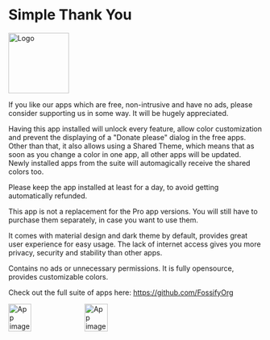 # Simple Thank You
<img alt="Logo" src="graphics/icon.png" width="120" />

If you like our apps which are free, non-intrusive and have no ads, please consider supporting us in some way. It will be hugely appreciated.

Having this app installed will unlock every feature, allow color customization and prevent the displaying of a "Donate please" dialog in the free apps. Other than that, it also allows using a Shared Theme, which means that as soon as you change a color in one app, all other apps will be updated. Newly installed apps from the suite will automagically receive the shared colors too.

Please keep the app installed at least for a day, to avoid getting automatically refunded.

This app is not a replacement for the Pro app versions. You will still have to purchase them separately, in case you want to use them.

It comes with material design and dark theme by default, provides great user experience for easy usage. The lack of internet access gives you more privacy, security and stability than other apps.

Contains no ads or unnecessary permissions. It is fully opensource, provides customizable colors.

Check out the full suite of apps here:
https://github.com/FossifyOrg

<div style="display:flex;">
<img alt="App image" src="fastlane/metadata/android/en-US/images/phoneScreenshots/1_en-US.jpeg" width="30%">
<img alt="App image" src="fastlane/metadata/android/en-US/images/phoneScreenshots/2_en-US.jpeg" width="30%">
</div>
